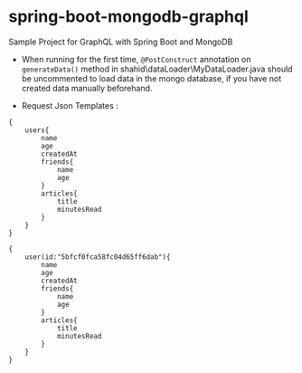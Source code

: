 # spring-boot-mongodb-graphql
Sample Project for GraphQL with Spring Boot and MongoDB

* When running for the first time, `@PostConstruct` annotation on `generateData()` method in shahid\dataLoader\MyDataLoader.java should be uncommented to load data in the mongo database, if you have not created data manually beforehand.   

* Request Json Templates :

```
{
	users{
		name
		age
		createdAt
		friends{
			name
			age
		}
		articles{
			title
			minutesRead
		}
	}
}
```

```
{
	user(id:"5bfcf0fca58fc04d65ff6dab"){
		name
		age
		createdAt
		friends{
			name
			age
		}
		articles{
			title
			minutesRead
		}
	}
}
```
